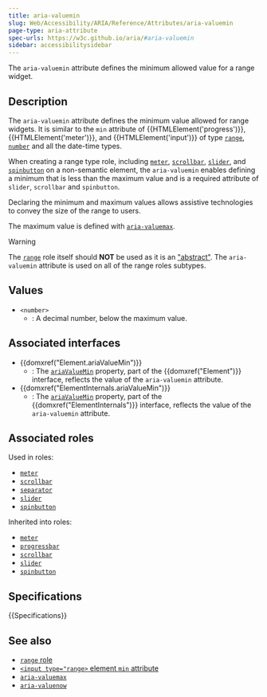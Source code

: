 ```yaml
---
title: aria-valuemin
slug: Web/Accessibility/ARIA/Reference/Attributes/aria-valuemin
page-type: aria-attribute
spec-urls: https://w3c.github.io/aria/#aria-valuemin
sidebar: accessibilitysidebar
---
```


The `aria-valuemin` attribute defines the minimum allowed value for a range widget.

## Description

The `aria-valuemin` attribute defines the minimum value allowed for range widgets. It is similar to the `min` attribute of {{HTMLElement('progress')}}, {{HTMLElement('meter')}}, and {{HTMLElement('input')}} of type [`range`](/en-US/docs/Web/HTML/Element/input/range), [`number`](/en-US/docs/Web/HTML/Element/input/number) and all the date-time types.

When creating a range type role, including [`meter`](/en-US/docs/Web/Accessibility/ARIA/Roles/meter_role), [`scrollbar`](/en-US/docs/Web/Accessibility/ARIA/Roles/scrollbar_role), [`slider`](/en-US/docs/Web/Accessibility/ARIA/Roles/slider_role), and [`spinbutton`](/en-US/docs/Web/Accessibility/ARIA/Roles/spinbutton_role) on a non-semantic element, the `aria-valuemin` enables defining a minimum that is less than the maximum value and is a required attribute of `slider`, `scrollbar` and `spinbutton`.

Declaring the minimum and maximum values allows assistive technologies to convey the size of the range to users.

The maximum value is defined with [`aria-valuemax`](/en-US/docs/Web/Accessibility/ARIA/Reference/Attributes/aria-valuemax).

> [!WARNING]
> The [`range`](/en-US/docs/Web/Accessibility/ARIA/Roles/range_role) role itself should **NOT** be used as it is an ["abstract"](/en-US/docs/Web/Accessibility/ARIA/Roles#6._abstract_roles). The `aria-valuemin` attribute is used on all of the range roles subtypes.

## Values

- `<number>`
  - : A decimal number, below the maximum value.

## Associated interfaces

- {{domxref("Element.ariaValueMin")}}
  - : The [`ariaValueMin`](/en-US/docs/Web/API/Element/ariaValueMin) property, part of the {{domxref("Element")}} interface, reflects the value of the `aria-valuemin` attribute.
- {{domxref("ElementInternals.ariaValueMin")}}
  - : The [`ariaValueMin`](/en-US/docs/Web/API/ElementInternals/ariaValueMin) property, part of the {{domxref("ElementInternals")}} interface, reflects the value of the `aria-valuemin` attribute.

## Associated roles

Used in roles:

- [`meter`](/en-US/docs/Web/Accessibility/ARIA/Roles/meter_role)
- [`scrollbar`](/en-US/docs/Web/Accessibility/ARIA/Roles/scrollbar_role)
- [`separator`](/en-US/docs/Web/Accessibility/ARIA/Roles/separator_role)
- [`slider`](/en-US/docs/Web/Accessibility/ARIA/Roles/slider_role)
- [`spinbutton`](/en-US/docs/Web/Accessibility/ARIA/Roles/spinbutton_role)

Inherited into roles:

- [`meter`](/en-US/docs/Web/Accessibility/ARIA/Roles/meter_role)
- [`progressbar`](/en-US/docs/Web/Accessibility/ARIA/Roles/progressbar_role)
- [`scrollbar`](/en-US/docs/Web/Accessibility/ARIA/Roles/scrollbar_role)
- [`slider`](/en-US/docs/Web/Accessibility/ARIA/Roles/slider_role)
- [`spinbutton`](/en-US/docs/Web/Accessibility/ARIA/Roles/spinbutton_role)

## Specifications

{{Specifications}}

## See also

- [`range` role](/en-US/docs/Web/Accessibility/ARIA/Roles/range_role)
- [`<input type="range>` element `min` attribute](/en-US/docs/Web/HTML/Element/input/range#min)
- [`aria-valuemax`](/en-US/docs/Web/Accessibility/ARIA/Reference/Attributes/aria-valuemax)
- [`aria-valuenow`](/en-US/docs/Web/Accessibility/ARIA/Reference/Attributes/aria-valuenow)
